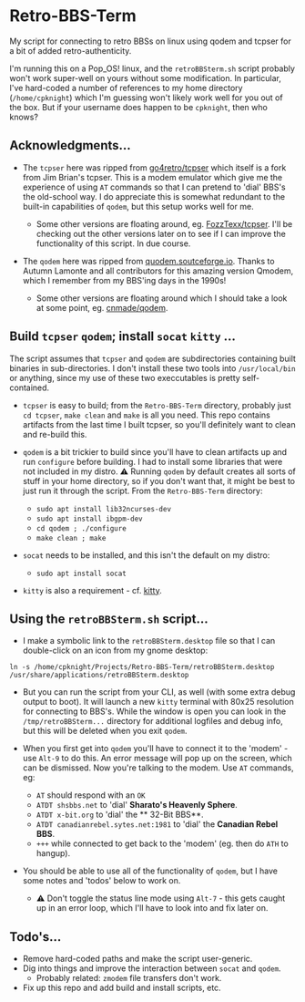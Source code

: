 # Retro-BBS-Term
My script for connecting to retro BBSs on linux using qodem and tcpser for a bit of added retro-authenticity.

I'm running this on a Pop_OS! linux, and the `retroBBSterm.sh` script probably won't work super-well on yours without some modification. In particular, I've hard-coded a number of references to my home directory (`/home/cpknight`) which I'm guessing won't likely work well for you out of the box. But if your username does happen to be `cpknight`, then who knows?

## Acknowledgments...

- The `tcpser` here was ripped from [go4retro/tcpser](https://github.com/go4retro/tcpser) which itself is a fork from Jim Brian's tcpser. This is a modem emulator which give me the experience of using `AT` commands so that I can pretend to 'dial' BBS's the old-school way. I do appreciate this is somewhat redundant to the built-in capabilities of `qodem`, but this setup works well for me. 
	- Some other versions are floating around, eg. [FozzTexx/tcpser](https://github.com/fozztexx/tcpser). I'll be checking out the other versions later on to see if I can improve the functionality of this script. In due course. 

- The `qodem` here was ripped from [quodem.soutceforge.io](https://qodem.sourceforge.io/). Thanks to Autumn Lamonte and all contributors for this amazing version Qmodem, which I remember from my BBS'ing days in the 1990s! 
	- Some other versions are floating around which I should take a look at some point, eg. [cnmade/qodem](https://github.com/cnmade/qodem).

## Build `tcpser` `qodem`; install `socat` `kitty` ...

The script assumes that `tcpser` and `qodem` are subdirectories containing built binaries in sub-directories. I don't install these two tools into `/usr/local/bin` or anything, since my use of these two execcutables is pretty self-contained. 

- `tcpser` is easy to build; from the `Retro-BBS-Term` directory, probably just `cd tcpser`, `make clean` and `make` is all you need. This repo contains artifacts from the last time I built tcpser, so you'll definitely want to clean and re-build this.

- `qodem` is a bit trickier to build since you'll have to clean artifacts up and run `configure` before building. I had to install some libraries that were not included in my distro. :warning:  Running `qodem` by default creates all sorts of stuff in your home directory, so if you don't want that, it might be best to just run it through the script. From the `Retro-BBS-Term` directory:
	- `sudo apt install lib32ncurses-dev`
	- `sudo apt install ibgpm-dev`
	- `cd qodem ; ./configure`
	- `make clean ; make`

- `socat` needs to be installed, and this isn't the default on my distro:
	- `sudo apt install socat`

- `kitty` is also a requirement - cf. [kitty](https://sw.kovidgoyal.net/kitty/). 

## Using the `retroBBSterm.sh` script...

- I make a symbolic link to the `retroBBSterm.desktop` file so that I can double-click on an icon from my gnome desktop: 
```
ln -s /home/cpknight/Projects/Retro-BBS-Term/retroBBSterm.desktop /usr/share/applications/retroBBSterm.desktop
```
- But you can run the script from your CLI, as well (with some extra debug output to boot). It will launch a new `kitty` terminal with 80x25 resolution for connecting to BBS's. While the window is open you can look in the `/tmp/retroBBSterm...` directory for additional logfiles and debug info, but this will be deleted when you exit `qodem`. 

- When you first get into `qodem` you'll have to connect it to the 'modem' - use `Alt-9` to do this. An error message will pop up on the screen, which can be dismissed. Now you're talking to the modem. Use `AT` commands, eg:
	- `AT` should respond with an `OK`
	- `ATDT shsbbs.net` to 'dial' **Sharato's Heavenly Sphere**.
 	- `ATDT x-bit.org` to 'dial' the ** 32-Bit BBS**. 
	- `ATDT canadianrebel.sytes.net:1981` to 'dial' the **Canadian Rebel BBS**.
	- `+++` while connected to get back to the 'modem' (eg. then do `ATH` to hangup).

- You should be able to use all of the functionality of `qodem`, but I have some notes and 'todos' below to work on.
	- :warning: Don't toggle the status line mode using `Alt-7` - this gets caught up in an error loop, which I'll have to look into and fix later on.

## Todo's...

- Remove hard-coded paths and make the script user-generic.
- Dig into things and improve the interaction between `socat` and `qodem`.
	- Probably related: `zmodem` file transfers don't work.
- Fix up this repo and add build and install scripts, etc.

